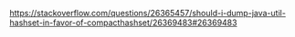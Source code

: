 https://stackoverflow.com/questions/26365457/should-i-dump-java-util-hashset-in-favor-of-compacthashset/26369483#26369483